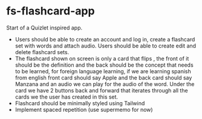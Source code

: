 # fs-flashcard-app

Start of a Quizlet inspired app.

- Users should be able to create an account and log in, create a flashcard set with words and attach audio. Users should be able to create edit and delete flashcard sets.
- The flashcard shown on screen is only a card that flips , the front of it should be the definition and the back should be the concept that needs to be learned, for foreign language learning, if we are learning spanish from english front card should say Apple and the back card should say Manzana and an audio we can play for the audio of the word. Under the card we have 2 buttons back and forward that iterates through all the cards we the user has created in this set.
- Flashcard should be minimally styled using Tailwind
- Implement spaced repetition (use supermemo for now)
